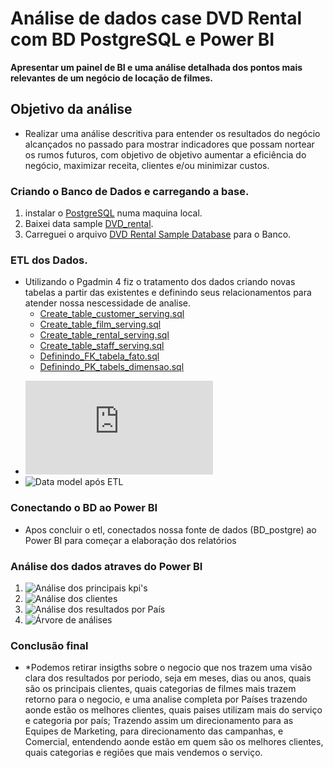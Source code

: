 # Análise de dados case DVD Rental com BD PostgreSQL e Power BI
 **Apresentar um painel de BI e uma análise detalhada dos pontos mais relevantes de um negócio de locação de filmes.**

## Objetivo da análise
 * Realizar uma análise descritiva para entender os resultados do negócio alcançados no passado para mostrar indicadores que possam nortear os rumos futuros, com objetivo de objetivo aumentar a eficiência do negócio, maximizar receita, clientes e/ou minimizar custos. 

### Criando o Banco de Dados e carregando a base.
1. instalar o [PostgreSQL](https://www.postgresql.org/download/) numa maquina local.
2. Baixei data sample [DVD_rental](https://www.postgresqltutorial.com/postgresql-getting-started/postgresql-sample-database/).
3. Carreguei o arquivo [DVD Rental Sample Database](https://www.postgresqltutorial.com/wp-content/uploads/2019/05/dvdrental.zip) para o Banco.

### ETL dos Dados.
* Utilizando o Pgadmin 4 fiz o tratamento dos dados criando novas tabelas a partir das existentes e definindo seus relacionamentos para atender nossa nescessidade de analise.
  - [Create_table_customer_serving.sql](https://github.com/ClaudioBarreira97/case_blockbuster_postgresql_dbt/blob/main/Create_table_customer_serving.sql)
  - [Create_table_film_serving.sql](https://github.com/ClaudioBarreira97/case_blockbuster_postgresql_dbt/blob/main/Create_table_film_serving.sql)
  - [Create_table_rental_serving.sql](https://github.com/ClaudioBarreira97/case_blockbuster_postgresql_dbt/blob/main/Create_table_rental_serving)
  - [Create_table_staff_serving.sql](https://github.com/ClaudioBarreira97/case_blockbuster_postgresql_dbt/blob/main/Create_table_staff_serving.sql)
  - [Definindo_FK_tabela_fato.sql](https://github.com/ClaudioBarreira97/case_blockbuster_postgresql_dbt/blob/main/Definindo_FK_tabela_fato.sql)
  - [Definindo_PK_tabels_dimensao.sql](https://github.com/ClaudioBarreira97/case_blockbuster_postgresql_dbt/blob/main/Definindo_PK_tabelas_dimens%C3%A3o.sql)
 - ![Data model antes do ELT](https://github.com/ClaudioBarreira97/case_data_analytics_postgresql_pbi/blob/main/printable-postgresql-sample-database-diagram.pdf)
 - ![Data model após ETL](https://github.com/ClaudioBarreira97/case_data_analytics_postgresql_pbi/blob/main/Modelo_de_dados_apos_ETL.png)

### Conectando o BD ao Power BI
- Apos concluir o etl, conectados nossa fonte de dados (BD_postgre) ao Power BI para começar a elaboração dos relatórios

### Análise dos dados atraves do Power BI
1. ![Análise dos principais kpi's](https://github.com/ClaudioBarreira97/case_data_analytics_postgresql_pbi/blob/main/dvdrental_painel_1_pbix.png)
2. ![Análise dos clientes](https://github.com/ClaudioBarreira97/case_data_analytics_postgresql_pbi/blob/main/dvdrental_painel_2_pbix.png)
3. ![Análise dos resultados por País](https://github.com/ClaudioBarreira97/case_data_analytics_postgresql_pbi/blob/main/dvdrental_painel_3_pbix.png)
4. ![Árvore de análises](https://github.com/ClaudioBarreira97/case_data_analytics_postgresql_pbi/blob/main/dvdrental_painel_4_pbix.png)

### Conclusão final
- *Podemos retirar insigths sobre o negocio que nos trazem uma visão clara dos resultados por periodo, seja em meses, dias ou anos, quais são os principais clientes, quais categorias de filmes mais trazem retorno para o negocio, e uma analise completa por Países trazendo aonde estão os melhores clientes, quais paises utilizam mais do serviço e categoria por país; Trazendo assim um direcionamento para as Equipes de Marketing, para direcionamento das campanhas, e Comercial, entendendo aonde estão em quem são os melhores clientes, quais categorias e regiões que mais vendemos o serviço.

